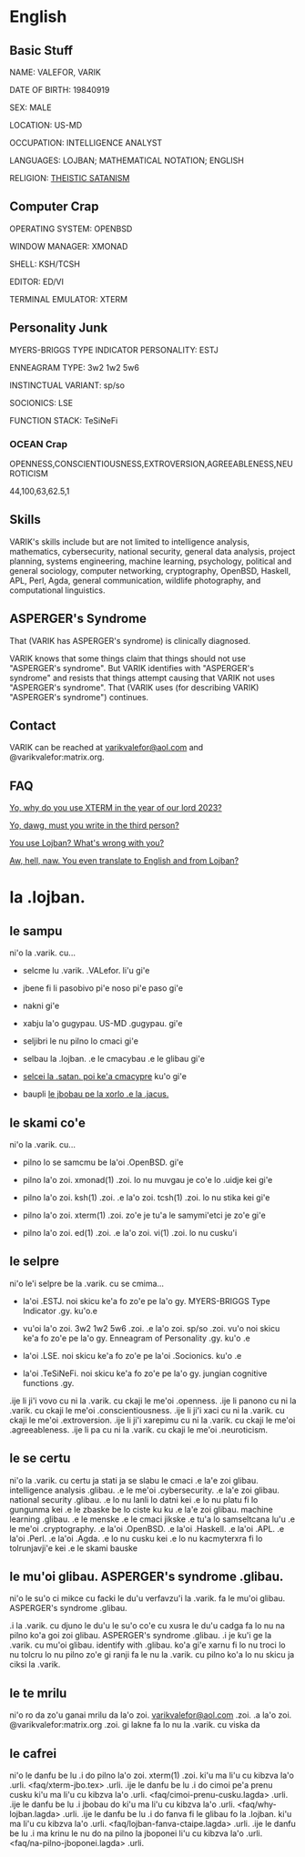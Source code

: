 # English

## Basic Stuff
NAME: VALEFOR, VARIK

DATE OF BIRTH: 19840919

SEX: MALE

LOCATION: US-MD

OCCUPATION: INTELLIGENCE ANALYST

LANGUAGES: LOJBAN; MATHEMATICAL NOTATION; ENGLISH

RELIGION: [THEISTIC SATANISM](faq/llblv.tex)

## Computer Crap
OPERATING SYSTEM: OPENBSD

WINDOW MANAGER: XMONAD

SHELL: KSH/TCSH

EDITOR: ED/VI

TERMINAL EMULATOR: XTERM

## Personality Junk
MYERS-BRIGGS TYPE INDICATOR PERSONALITY: ESTJ

ENNEAGRAM TYPE: 3w2 1w2 5w6

INSTINCTUAL VARIANT: sp/so

SOCIONICS: LSE

FUNCTION STACK: TeSiNeFi

### OCEAN Crap
OPENNESS,CONSCIENTIOUSNESS,EXTROVERSION,AGREEABLENESS,NEUROTICISM

44,100,63,62.5,1

## Skills
VARIK's skills include but are not limited to intelligence analysis, mathematics, cybersecurity, national security, general data analysis, project planning, systems engineering, machine learning, psychology, political and general sociology, computer networking, cryptography, OpenBSD, Haskell, APL, Perl, Agda, general communication, wildlife photography, and computational linguistics.

## ASPERGER's Syndrome
That (VARIK has ASPERGER's syndrome) is clinically diagnosed.

VARIK knows that some things claim that things should not use "ASPERGER's syndrome".  But VARIK identifies with "ASPERGER's syndrome" and resists that things attempt causing that VARIK not uses "ASPERGER's syndrome".  That (VARIK uses (for describing VARIK) "ASPERGER's syndrome") continues.

## Contact
VARIK can be reached at varikvalefor@aol.com and @varikvalefor:matrix.org.

## FAQ
[Yo, why do you use XTERM in the year of our lord 2023?][1]

[Yo, dawg, must you write in the third person?][2]

[You use Lojban?  What's wrong with you?][3]

[Aw, hell, naw.  You even translate to English and from Lojban?][4]

[1]: <faq/xterm.tex> "XTERM Thing"
[2]: <faq/cimoi-prenu-cusku-ctaipe.lagda> "Third Person Thing"
[3]: <faq/why-lojban.lagda> "Why Lojban?"
[4]: <faq/lojban-fanva-ctaipe.lagda> "Justification of Translation"

# la .lojban.

## le sampu
ni'o la .varik. cu...

* selcme lu .varik. .VALefor. li'u gi'e

* jbene fi li pasobivo pi'e noso pi'e paso gi'e

* nakni gi'e

* xabju la'o gugypau. US-MD .gugypau. gi'e

* seljibri le nu pilno lo cmaci gi'e

* selbau la .lojban. .e le cmacybau .e le glibau gi'e

* [selcei la .satan. poi ke'a cmacypre](faq/llblv-jbo.tex) ku'o gi'e

* baupli [le jbobau pe la xorlo .e la .jacus.](https://github.com/varikvalefor/ilmentufa/blob/master/camxes-exp.peg)

## le skami co'e
ni'o la .varik. cu...

* pilno lo se samcmu be la'oi .OpenBSD. gi'e

* pilno la'o zoi. xmonad(1) .zoi. lo nu muvgau je co'e lo .uidje kei gi'e

* pilno la'o zoi. ksh(1) .zoi. .e la'o zoi. tcsh(1) .zoi. lo nu stika kei gi'e

* pilno la'o zoi. xterm(1) .zoi. zo'e je tu'a le samymi'etci je zo'e gi'e

* pilno la'o zoi. ed(1) .zoi. .e la'o zoi. vi(1) .zoi. lo nu cusku'i

## le selpre
ni'o le'i selpre be la .varik. cu se cmima...

* la'oi .ESTJ. noi skicu ke'a fo zo'e pe la'o gy. MYERS-BRIGGS Type Indicator .gy. ku'o.e

* vu'oi la'o zoi. 3w2 1w2 5w6 .zoi. .e la'o zoi. sp/so .zoi. vu'o noi skicu ke'a fo zo'e pe la'o gy. Enneagram of Personality .gy. ku'o .e

* la'oi .LSE. noi skicu ke'a fo zo'e pe la'oi .Socionics. ku'o .e

* la'oi .TeSiNeFi. noi skicu ke'a fo zo'e pe la'o gy. jungian cognitive functions .gy.

.ije li ji'i vovo cu ni la .varik. cu ckaji le me'oi .openness.
.ije li panono cu ni la .varik. cu ckaji le me'oi .conscientiousness.
.ije li ji'i xaci cu ni la .varik. cu ckaji le me'oi .extroversion.
.ije li ji'i xarepimu cu ni la .varik. cu ckaji le me'oi .agreeableness.
.ije li pa cu ni la .varik. cu ckaji le me'oi .neuroticism.

## le se certu
ni'o la .varik. cu certu ja stati ja se slabu le cmaci .e la'e zoi glibau. intelligence analysis .glibau. .e le me'oi .cybersecurity. .e la'e zoi glibau. national security .glibau. .e lo nu lanli lo datni kei .e lo nu platu fi lo gungunma kei .e le zbaske be lo ciste ku ku .e la'e zoi glibau. machine learning .glibau. .e le menske .e le cmaci jikske .e tu'a lo samseltcana lu'u .e le me'oi .cryptography. .e la'oi .OpenBSD. .e la'oi .Haskell. .e la'oi .APL. .e la'oi .Perl. .e la'oi .Agda. .e lo nu cusku kei .e lo nu kacmyterxra fi lo tolrunjavji'e kei .e le skami bauske

## le mu'oi glibau. ASPERGER's syndrome .glibau.
ni'o le su'o ci mikce cu facki le du'u verfavzu'i la .varik. fa le mu'oi glibau. ASPERGER's syndrome .glibau.

.i la .varik. cu djuno le du'u le su'o co'e cu xusra le du'u cadga fa lo nu na pilno ko'a goi zoi glibau. ASPERGER's syndrome .glibau.  .i je ku'i ge la .varik. cu mu'oi glibau. identify with .glibau. ko'a gi'e xarnu fi lo nu troci lo nu tolcru lo nu pilno zo'e gi ranji fa le nu la .varik. cu pilno ko'a lo nu skicu ja ciksi la .varik.

## le te mrilu
ni'o ro da zo'u ganai mrilu da la'o zoi. varikvalefor@aol.com .zoi. .a la'o zoi. @varikvalefor:matrix.org .zoi. gi lakne fa lo nu la .varik. cu viska da

## le cafrei
ni'o le danfu be lu .i do pilno la'o zoi. xterm(1) .zoi. ki'u ma li'u cu kibzva la'o .urli. <faq/xterm-jbo.tex> .urli.  .ije le danfu be lu .i do cimoi pe'a prenu cusku ki'u ma li'u cu kibzva la'o .urli. <faq/cimoi-prenu-cusku.lagda> .urli.  .ije le danfu be lu .i jbobau do ki'u ma li'u cu kibzva la'o .urli. <faq/why-lojban.lagda> .urli.  .ije le danfu be lu .i do fanva fi le glibau fo la .lojban. ki'u ma li'u cu kibzva la'o .urli. <faq/lojban-fanva-ctaipe.lagda> .urli.  .ije le danfu be lu .i ma krinu le nu do na pilno la jboponei li'u cu kibzva la'o .urli. <faq/na-pilno-jboponei.lagda> .urli.
